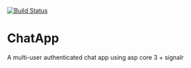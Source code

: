 [![Build Status](https://dev.azure.com/mariocatch0780/ChatApp/_apis/build/status/mariocatch.ChatApp?branchName=master)](https://dev.azure.com/mariocatch0780/ChatApp/_build/latest?definitionId=1&branchName=master)

# ChatApp
A multi-user authenticated chat app using asp core 3 + signalr

